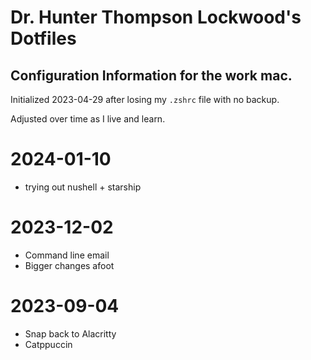 # Dr. Hunter Thompson Lockwood's Dotfiles
## Configuration Information for the work mac.

Initialized 2023-04-29 after losing my `.zshrc` file with no backup.

Adjusted over time as I live and learn.

# 2024-01-10
- trying out nushell + starship

# 2023-12-02
- Command line email
- Bigger changes afoot

# 2023-09-04
- Snap back to Alacritty
- Catppuccin
